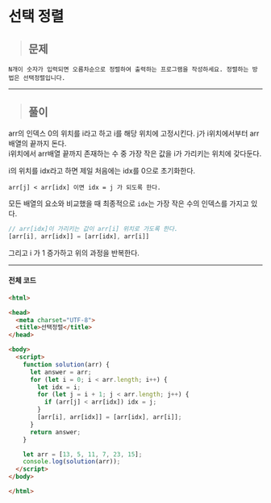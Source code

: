 # 선택 정렬

> ## 문제

```
N개이 숫자가 입력되면 오름차순으로 정렬하여 출력하는 프로그램을 작성하세요. 정렬하는 방법은 선택정렬입니다.
```
***

> ## 풀이

arr의 인덱스 0의 위치를 i라고 하고 i를 해당 위치에 고정시킨다. j가 i위치에서부터 arr 배열의 끝까지 돈다.<br/>
i위치에서 arr배열 끝까지 존재하는 수 중 가장 작은 값을 i가 가리키는 위치에 갖다둔다.

i의 위치를 idx라고 하면 제일 처음에는 idx를 0으로 초기화한다.
```
arr[j] < arr[idx] 이면 idx = j 가 되도록 한다.
```
모든 배열의 요소와 비교했을 때 최종적으로 `idx`는 가장 작은 수의 인덱스를 가지고 있다.

```jsx
// arr[idx]이 가리키는 값이 arr[i] 위치로 가도록 한다.
[arr[i], arr[idx]] = [arr[idx], arr[i]]
```
그리고 i 가 1 증가하고 위의 과정을 반복한다.
***

#### 전체 코드
```html
<html>

<head>
  <meta charset="UTF-8">
  <title>선택정렬</title>
</head>

<body>
  <script>
    function solution(arr) {
      let answer = arr;
      for (let i = 0; i < arr.length; i++) {
        let idx = i;
        for (let j = i + 1; j < arr.length; j++) {
          if (arr[j] < arr[idx]) idx = j;
        }
        [arr[i], arr[idx]] = [arr[idx], arr[i]];
      }
      return answer;
    }

    let arr = [13, 5, 11, 7, 23, 15];
    console.log(solution(arr));
  </script>
</body>

</html>
```